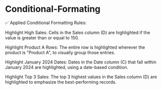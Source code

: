 # Conditional-Formating

✅ Applied Conditional Formatting Rules:

Highlight High Sales:
Cells in the Sales column (D) are highlighted if the value is greater than or equal to 150.

Highlight Product A Rows:
The entire row is highlighted wherever the product is "Product A", to visually group those entries.

Highlight January 2024 Dates:
Dates in the Date column (C) that fall within January 2024 are highlighted, using a date-based condition.

Highlight Top 3 Sales:
The top 3 highest values in the Sales column (D) are highlighted to emphasize the best-performing records.
